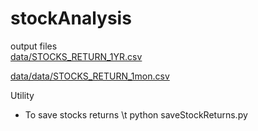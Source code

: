 # stockAnalysis

output files <br>
[data/STOCKS_RETURN_1YR.csv](https://github.com/BoiAkay/AkayStocksAnalysis/blob/main/data/STOCKS_RETURN_1YR.csv) <br>

[data/data/STOCKS_RETURN_1mon.csv](https://github.com/BoiAkay/AkayStocksAnalysis/blob/main/data/STOCKS_RETURN_1mon.csv)<br>


Utility
* To save stocks returns
\t python saveStockReturns.py